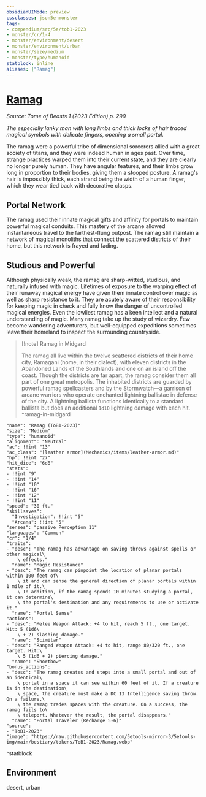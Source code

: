 ```yaml
---
obsidianUIMode: preview
cssclasses: json5e-monster
tags:
- compendium/src/5e/tob1-2023
- monster/cr/1-4
- monster/environment/desert
- monster/environment/urban
- monster/size/medium
- monster/type/humanoid
statblock: inline
aliases: ["Ramag"]
---
```

# [Ramag](Mechanics\bestiary\humanoid/ramag-tob1-2023.md)
*Source: Tome of Beasts 1 (2023 Edition) p. 299*  

*The especially lanky man with long limbs and thick locks of hair traced magical symbols with delicate fingers, opening a small portal.*

The ramag were a powerful tribe of dimensional sorcerers allied with a great society of titans, and they were indeed human in ages past. Over time, strange practices warped them into their current state, and they are clearly no longer purely human. They have angular features, and their limbs grow long in proportion to their bodies, giving them a stooped posture. A ramag's hair is impossibly thick, each strand being the width of a human finger, which they wear tied back with decorative clasps.

## Portal Network

The ramag used their innate magical gifts and affinity for portals to maintain powerful magical conduits. This mastery of the arcane allowed instantaneous travel to the farthest-flung outpost. The ramag still maintain a network of magical monoliths that connect the scattered districts of their home, but this network is frayed and fading.

## Studious and Powerful

Although physically weak, the ramag are sharp-witted, studious, and naturally infused with magic. Lifetimes of exposure to the warping effect of their runaway magical energy have given them innate control over magic as well as sharp resistance to it. They are acutely aware of their responsibility for keeping magic in check and fully know the danger of uncontrolled magical energies. Even the lowliest ramag has a keen intellect and a natural understanding of magic. Many ramag take up the study of wizardry. Few become wandering adventurers, but well-equipped expeditions sometimes leave their homeland to inspect the surrounding countryside.

> [!note] Ramag in Midgard
> 
> The ramag all live within the twelve scattered districts of their home city, Ramagani (home, in their dialect), with eleven districts in the Abandoned Lands of the Southlands and one on an island off the coast. Though the districts are far apart, the ramag consider them all part of one great metropolis. The inhabited districts are guarded by powerful ramag spellcasters and by the Stormwatch—a garrison of arcane warriors who operate enchanted lightning ballistae in defense of the city. A lightning ballista functions identically to a standard ballista but does an additional `1d10` lightning damage with each hit.
^ramag-in-midgard

```statblock
"name": "Ramag (ToB1-2023)"
"size": "Medium"
"type": "humanoid"
"alignment": "Neutral"
"ac": !!int "13"
"ac_class": "[leather armor](Mechanics/items/leather-armor.md)"
"hp": !!int "27"
"hit_dice": "6d8"
"stats":
- !!int "9"
- !!int "14"
- !!int "10"
- !!int "16"
- !!int "12"
- !!int "11"
"speed": "30 ft."
"skillsaves":
  "Investigation": !!int "5"
  "Arcana": !!int "5"
"senses": "passive Perception 11"
"languages": "Common"
"cr": "1/4"
"traits":
- "desc": "The ramag has advantage on saving throws against spells or other magical\
    \ effects."
  "name": "Magic Resistance"
- "desc": "The ramag can pinpoint the location of planar portals within 100 feet of\
    \ it and can sense the general direction of planar portals within 1 mile of it.\
    \ In addition, if the ramag spends 10 minutes studying a portal, it can determine\
    \ the portal's destination and any requirements to use or activate it."
  "name": "Portal Sense"
"actions":
- "desc": "Melee Weapon Attack: +4 to hit, reach 5 ft., one target. Hit: 5 (1d6\
    \ + 2) slashing damage."
  "name": "Scimitar"
- "desc": "Ranged Weapon Attack: +4 to hit, range 80/320 ft., one target. Hit:\
    \ 5 (1d6 + 2) piercing damage."
  "name": "Shortbow"
"bonus_actions":
- "desc": "The ramag creates and steps into a small portal and out of an identical\
    \ portal in a space it can see within 60 feet of it. If a creature is in the destination\
    \ space, the creature must make a DC 13 Intelligence saving throw. On a failure,\
    \ the ramag trades spaces with the creature. On a success, the ramag fails to\
    \ teleport. Whatever the result, the portal disappears."
  "name": "Portal Traveler (Recharge 5-6)"
"source":
- "ToB1-2023"
"image": "https://raw.githubusercontent.com/5etools-mirror-3/5etools-img/main/bestiary/tokens/ToB1-2023/Ramag.webp"
```
^statblock

## Environment

desert, urban